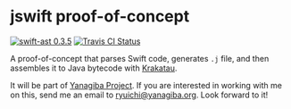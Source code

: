 # jswift proof-of-concept

[![swift-ast 0.3.5](https://img.shields.io/badge/swift‐ast-0.3.5-C70025.svg)](https://github.com/yanagiba/swift-ast)
[![Travis CI Status](https://api.travis-ci.org/ryuichis/jswift-poc.svg?branch=master)](https://travis-ci.org/ryuichis/jswift-poc)

A proof-of-concept that parses Swift code,
generates `.j` file,
and then assembles it to Java bytecode with [Krakatau](https://github.com/Storyyeller/Krakatau).

It will be part of [Yanagiba Project](http://yanagiba.org). If you are interested in working with me on this, send me an email to ryuichi@yanagiba.org. Look forward to it!
